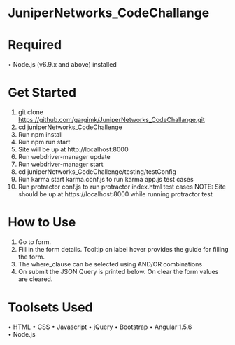 # JuniperNetworks_CodeChallange

# Required
•	Node.js (v6.9.x and above) installed 

# Get Started
1.	git clone https://github.com/gargimk/JuniperNetworks_CodeChallange.git
2.	cd juniperNetworks_CodeChallenge
1.	Run npm install
2.	Run npm run start
3.	Site will be up at http://localhost:8000
4.	Run webdriver-manager update
5.	Run webdriver-manager start
3.	cd juniperNetworks_CodeChallenge/testing/testConfig
1.	Run karma start karma.conf.js to run karma app.js test cases
2.	Run protractor conf.js to run protractor index.html test cases
    NOTE: Site should be up at https://localhost:8000 while running protractor test


# How to Use
1.	Go to form.
2.	Fill in the form details. Tooltip on label hover provides the guide for filling the form.
3.	The where_clause can be selected using AND/OR combinations
4.	On submit the JSON Query is printed below. On clear the form values are cleared.

# Toolsets Used
•	HTML
•	CSS
•	Javascript
•	jQuery
•	Bootstrap
•	Angular 1.5.6	
•	Node.js


